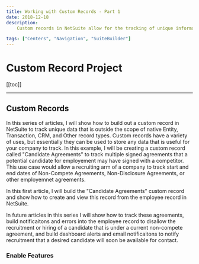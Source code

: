 ```yaml
---
title: Working with Custom Records - Part 1
date: 2018-12-18
description:
    Custom records in NetSuite allow for the tracking of unique information that is outside of the scope of native Entity, Transaction, CRM, and Other record types.

tags: ["Centers", "Navigation", "SuiteBuilder"]
---
```


# Custom Record Project


[[toc]]

---

## Custom Records

In this series of articles, I will show how to build out a custom record in NetSuite to track unique data that is outside the scope of native Entity, Transaction, CRM, and Other record types. Custom records have a variety of uses, but essentially they can be used to store any data that is useful for your company to track. In this example, I will be creating a custom record called "Candidate Agreements" to track multiple signed agreements that a potential candidate for employement may have signed with a competitor. This use case would allow a recruiting arm of a company to track start and end dates of Non-Compete Agreements, Non-Disclosure Agreements, or other employemnet agreements.

In this first article, I will build the "Candidate Agreements" custom record and show how to create and view this record from the employee record in NetSuite.

In future articles in this series I will show how to track these agreements, build notificaitons and errors into the employee record to disallow the recruitment or hiring of a candidate that is under a current non-compete agreement, and build dashboard alerts and email notificaitons to notify recruitment that a desired candidate will soon be available for contact.

### Enable Features

